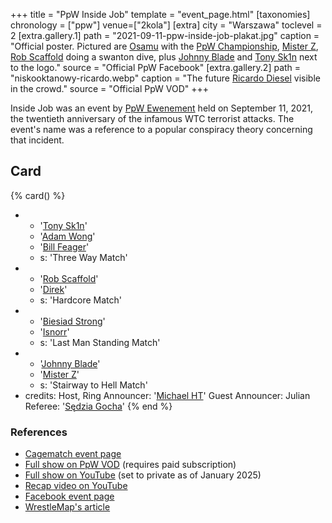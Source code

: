 +++
title = "PpW Inside Job"
template = "event_page.html"
[taxonomies]
chronology = ["ppw"]
venue=["2kola"]
[extra]
city = "Warszawa"
toclevel = 2
[extra.gallery.1]
path = "2021-09-11-ppw-inside-job-plakat.jpg"
caption = "Official poster. Pictured are [Osamu](@/w/osamu.md) with the [PpW Championship](@/c/ppw-championship.md), [Mister Z](@/w/mister-z.md), [Rob Scaffold](@/w/rob-scaffold.md) doing a swanton dive, plus [Johnny Blade](@/w/johnny-blade.md) and [Tony Sk1n](@/w/tony-sk1n.md) next to the logo."
source = "Official PpW Facebook"
[extra.gallery.2]
path = "niskooktanowy-ricardo.webp"
caption = "The future [Ricardo Diesel](@/w/ricardo-diesel.md) visible in the crowd."
source = "Official PpW VOD"
+++

Inside Job was an event by [PpW Ewenement](@/o/ppw.md) held on September 11, 2021, the twentieth anniversary of the infamous WTC terrorist attacks. The event's name was a reference to a popular conspiracy theory concerning that incident.

## Card

{% card() %}
- - '[Tony Sk1n](@/w/tony-sk1n.md)'
  - '[Adam Wong](@/w/adam-wong.md)'
  - '[Bill Feager](@/w/feager.md)'
  - s: 'Three Way Match'
- - '[Rob Scaffold](@/w/rob-scaffold.md)'
  - '[Direk](@/w/direk.md)'
  - s: 'Hardcore Match'
- - '[Biesiad Strong](@/w/biesiad.md)'
  - '[Isnorr](@/w/isnorr.md)'
  - s: 'Last Man Standing Match'
- - '[Johnny Blade](@/w/johnny-blade.md)'
  - '[Mister Z](@/w/mister-z.md)'
  - s: 'Stairway to Hell Match'
- credits:
    Host, Ring Announcer: '[Michael HT](@/w/michael-ht.md)'
    Guest Announcer: Julian
    Referee: '[Sędzia Gocha](@/w/sedzia-borys.md)'
{% end %}

### References

* [Cagematch event page](https://www.cagematch.net/?id=1&nr=384409)
* [Full show on PpW VOD](https://ppw-ewenementpl.vhx.tv/ppw-full-shows-dvd-version/season:1/videos/inside-job-fullshow-dvd-hd) (requires paid subscription)
* [Full show on YouTube](https://www.youtube.com/watch?v=_PXqj9uuZLg) (set to private as of January 2025)
* [Recap video on YouTube](https://www.youtube.com/watch?v=HPaT6sWDnfM)
* [Facebook event page](https://www.facebook.com/events/548066229675271/)
* [WrestleMap's article](https://www.wrestlemap.com/news/7oo8taw1btavbz38pvzubzazrvz6re)

